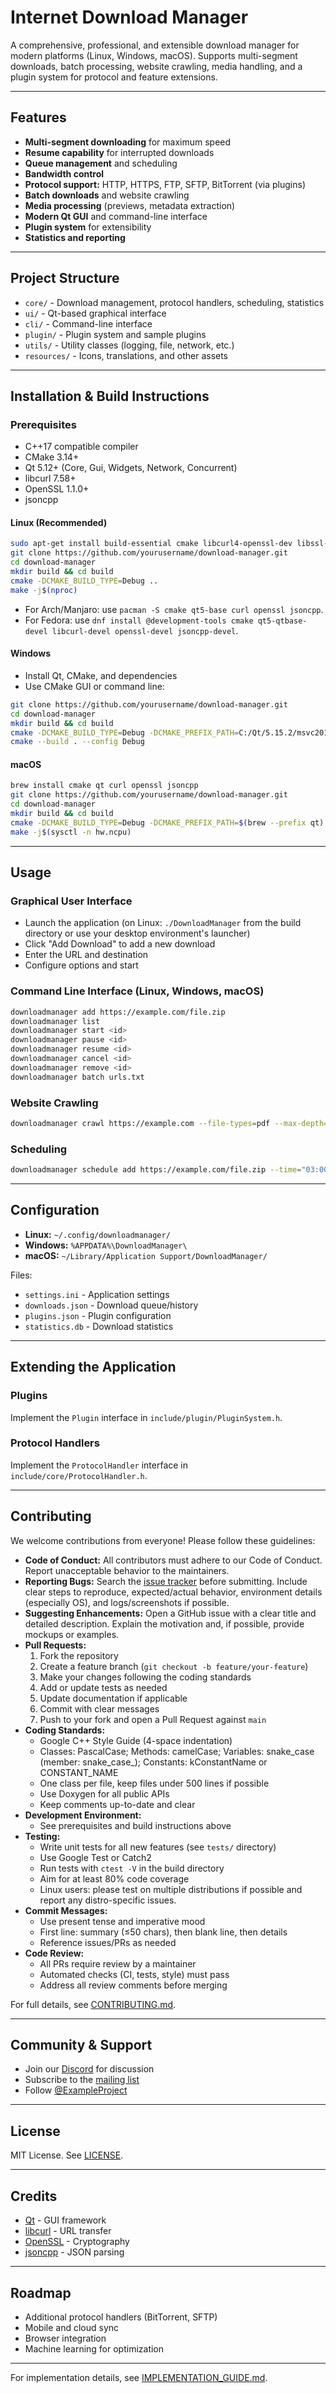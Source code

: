 # Internet Download Manager

A comprehensive, professional, and extensible download manager for modern platforms (Linux, Windows, macOS). Supports multi-segment downloads, batch processing, website crawling, media handling, and a plugin system for protocol and feature extensions.

---

## Features

- **Multi-segment downloading** for maximum speed
- **Resume capability** for interrupted downloads
- **Queue management** and scheduling
- **Bandwidth control**
- **Protocol support:** HTTP, HTTPS, FTP, SFTP, BitTorrent (via plugins)
- **Batch downloads** and website crawling
- **Media processing** (previews, metadata extraction)
- **Modern Qt GUI** and command-line interface
- **Plugin system** for extensibility
- **Statistics and reporting**

---

## Project Structure

- `core/` - Download management, protocol handlers, scheduling, statistics
- `ui/` - Qt-based graphical interface
- `cli/` - Command-line interface
- `plugin/` - Plugin system and sample plugins
- `utils/` - Utility classes (logging, file, network, etc.)
- `resources/` - Icons, translations, and other assets

---

## Installation & Build Instructions

### Prerequisites
- C++17 compatible compiler
- CMake 3.14+
- Qt 5.12+ (Core, Gui, Widgets, Network, Concurrent)
- libcurl 7.58+
- OpenSSL 1.1.0+
- jsoncpp

#### Linux (Recommended)
```bash
sudo apt-get install build-essential cmake libcurl4-openssl-dev libssl-dev qtbase5-dev libjsoncpp-dev
git clone https://github.com/yourusername/download-manager.git
cd download-manager
mkdir build && cd build
cmake -DCMAKE_BUILD_TYPE=Debug ..
make -j$(nproc)
```
- For Arch/Manjaro: use `pacman -S cmake qt5-base curl openssl jsoncpp`.
- For Fedora: use `dnf install @development-tools cmake qt5-qtbase-devel libcurl-devel openssl-devel jsoncpp-devel`.

#### Windows
- Install Qt, CMake, and dependencies
- Use CMake GUI or command line:
```bash
git clone https://github.com/yourusername/download-manager.git
cd download-manager
mkdir build && cd build
cmake -DCMAKE_BUILD_TYPE=Debug -DCMAKE_PREFIX_PATH=C:/Qt/5.15.2/msvc2019_64 ..
cmake --build . --config Debug
```

#### macOS
```bash
brew install cmake qt curl openssl jsoncpp
git clone https://github.com/yourusername/download-manager.git
cd download-manager
mkdir build && cd build
cmake -DCMAKE_BUILD_TYPE=Debug -DCMAKE_PREFIX_PATH=$(brew --prefix qt) ..
make -j$(sysctl -n hw.ncpu)
```

---

## Usage

### Graphical User Interface
- Launch the application (on Linux: `./DownloadManager` from the build directory or use your desktop environment's launcher)
- Click "Add Download" to add a new download
- Enter the URL and destination
- Configure options and start

### Command Line Interface (Linux, Windows, macOS)
```bash
downloadmanager add https://example.com/file.zip
downloadmanager list
downloadmanager start <id>
downloadmanager pause <id>
downloadmanager resume <id>
downloadmanager cancel <id>
downloadmanager remove <id>
downloadmanager batch urls.txt
```

### Website Crawling
```bash
downloadmanager crawl https://example.com --file-types=pdf --max-depth=3
```

### Scheduling
```bash
downloadmanager schedule add https://example.com/file.zip --time="03:00"
```

---

## Configuration

- **Linux:** `~/.config/downloadmanager/`
- **Windows:** `%APPDATA%\DownloadManager\`
- **macOS:** `~/Library/Application Support/DownloadManager/`

Files:
- `settings.ini` - Application settings
- `downloads.json` - Download queue/history
- `plugins.json` - Plugin configuration
- `statistics.db` - Download statistics

---

## Extending the Application

### Plugins
Implement the `Plugin` interface in `include/plugin/PluginSystem.h`.

### Protocol Handlers
Implement the `ProtocolHandler` interface in `include/core/ProtocolHandler.h`.

---

## Contributing

We welcome contributions from everyone! Please follow these guidelines:

- **Code of Conduct:** All contributors must adhere to our Code of Conduct. Report unacceptable behavior to the maintainers.
- **Reporting Bugs:** Search the [issue tracker](https://github.com/yourusername/download-manager/issues) before submitting. Include clear steps to reproduce, expected/actual behavior, environment details (especially OS), and logs/screenshots if possible.
- **Suggesting Enhancements:** Open a GitHub issue with a clear title and detailed description. Explain the motivation and, if possible, provide mockups or examples.
- **Pull Requests:**
  1. Fork the repository
  2. Create a feature branch (`git checkout -b feature/your-feature`)
  3. Make your changes following the coding standards
  4. Add or update tests as needed
  5. Update documentation if applicable
  6. Commit with clear messages
  7. Push to your fork and open a Pull Request against `main`
- **Coding Standards:**
  - Google C++ Style Guide (4-space indentation)
  - Classes: PascalCase; Methods: camelCase; Variables: snake_case (member: snake_case_); Constants: kConstantName or CONSTANT_NAME
  - One class per file, keep files under 500 lines if possible
  - Use Doxygen for all public APIs
  - Keep comments up-to-date and clear
- **Development Environment:**
  - See prerequisites and build instructions above
- **Testing:**
  - Write unit tests for all new features (see `tests/` directory)
  - Use Google Test or Catch2
  - Run tests with `ctest -V` in the build directory
  - Aim for at least 80% code coverage
  - Linux users: please test on multiple distributions if possible and report any distro-specific issues.
- **Commit Messages:**
  - Use present tense and imperative mood
  - First line: summary (≤50 chars), then blank line, then details
  - Reference issues/PRs as needed
- **Code Review:**
  - All PRs require review by a maintainer
  - Automated checks (CI, tests, style) must pass
  - Address all review comments before merging

For full details, see [CONTRIBUTING.md](CONTRIBUTING.md).

---

## Community & Support

- Join our [Discord](https://discord.gg/example) for discussion
- Subscribe to the [mailing list](mailto:example@example.com)
- Follow [@ExampleProject](https://twitter.com/example)

---

## License

MIT License. See [LICENSE](LICENSE).

---

## Credits

- [Qt](https://www.qt.io/) - GUI framework
- [libcurl](https://curl.se/libcurl/) - URL transfer
- [OpenSSL](https://www.openssl.org/) - Cryptography
- [jsoncpp](https://github.com/open-source-parsers/jsoncpp) - JSON parsing

---

## Roadmap
- Additional protocol handlers (BitTorrent, SFTP)
- Mobile and cloud sync
- Browser integration
- Machine learning for optimization

---

For implementation details, see [IMPLEMENTATION_GUIDE.md](IMPLEMENTATION_GUIDE.md).